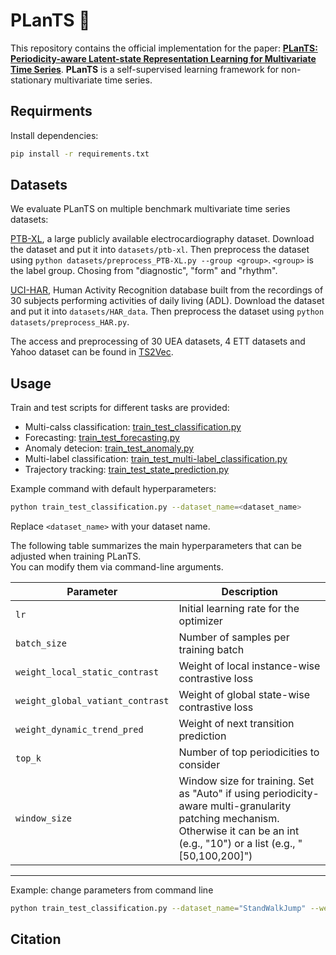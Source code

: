 # PLanTS 🌱
This repository contains the official implementation for the paper: [**PLanTS: Periodicity-aware Latent-state Representation Learning for Multivariate Time Series**](https://arxiv.org/abs/2509.05478). **PLanTS** is a self-supervised learning framework for non-stationary multivariate time series.  


## Requirments
Install dependencies:
```bash
pip install -r requirements.txt
```


## Datasets
We evaluate PLanTS on multiple benchmark multivariate time series datasets:

[PTB-XL](https://physionet.org/content/ptb-xl/1.0.3/), a large publicly available electrocardiography dataset. Download the dataset and put it into `datasets/ptb-xl`. Then preprocess the dataset using `python datasets/preprocess_PTB-XL.py --group <group>`. `<group>` is the label group. Chosing from "diagnostic", "form" and "rhythm".

[UCI-HAR](https://archive.ics.uci.edu/dataset/240/human+activity+recognition+using+smartphones), Human Activity Recognition database built from the recordings of 30 subjects performing activities of daily living (ADL). Download the dataset and put it into `datasets/HAR_data`. Then preprocess the dataset using `python datasets/preprocess_HAR.py`.

The access and preprocessing of 30 UEA datasets, 4 ETT datasets and Yahoo dataset can be found in [TS2Vec](https://github.com/zhihanyue/ts2vec).

## Usage
Train and test scripts for different tasks are provided:
- Multi-calss classification: [train_test_classification.py](https://github.com/JiaW6122/PLanTS/blob/main/train_test_classification.py)
- Forecasting: [train_test_forecasting.py](https://github.com/JiaW6122/PLanTS/blob/main/train_test_forecasting.py)
- Anomaly detecion: [train_test_anomaly.py](https://github.com/JiaW6122/PLanTS/blob/main/train_test_anomaly.py)
- Multi-label classification: [train_test_multi-label_classification.py](https://github.com/JiaW6122/PLanTS/blob/main/train_test_multi-label_classification.py) 
- Trajectory tracking: [train_test_state_prediction.py](https://github.com/JiaW6122/PLanTS/blob/main/train_test_state_prediction.py)

Example command with default hyperparameters:

```bash
python train_test_classification.py --dataset_name=<dataset_name>
```
Replace `<dataset_name>` with your dataset name.


The following table summarizes the main hyperparameters that can be adjusted when training PLanTS.  
You can modify them via command-line arguments.

| Parameter          | Description |
|--------------------|-------------|
| `lr`               | Initial learning rate for the optimizer |
| `batch_size`       | Number of samples per training batch |
| `weight_local_static_contrast` | Weight of local instance-wise contrastive loss |
| `weight_global_vatiant_contrast`        | Weight of global state-wise contrastive loss |
| `weight_dynamic_trend_pred`     | Weight of next transition prediction |
| `top_k`          | Number of top periodicities to consider |
| `window_size`       | Window size for training. Set as "Auto" if using periodicity-aware multi-granularity patching mechanism. Otherwise it can be an int (e.g., "10") or a list (e.g., "[50,100,200]") |

---

Example: change parameters from command line
```bash
python train_test_classification.py --dataset_name="StandWalkJump" --weight_local_static_contrast=0.25 --weight_global_vatiant_contrast=0.25 --weight_dynamic_trend_pred=0.5
```

## Citation

